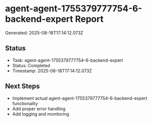 # agent-agent-1755379777754-6-backend-expert Report

Generated: 2025-08-18T17:14:12.073Z

## Status
- Task: agent-agent-1755379777754-6-backend-expert
- Status: Completed
- Timestamp: 2025-08-18T17:14:12.073Z

## Next Steps
- Implement actual agent-agent-1755379777754-6-backend-expert functionality
- Add proper error handling
- Add logging and monitoring
